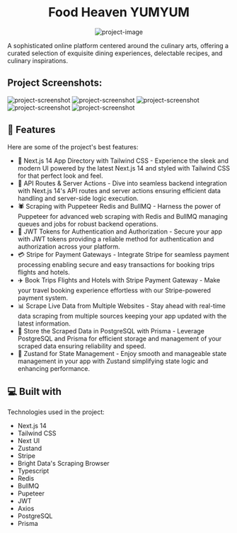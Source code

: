 <h1 align="center" id="title">Food Heaven YUMYUM</h1>

<p align="center"><img src="https://github.com/sandarbhkansal007/yumyum/blob/main/screenshots/WhatsApp%20Image%202024-03-28%20at%201.50.11%20PM%20(7).jpeg" alt="project-image"></p>

<p id="description">A sophisticated online platform centered around the culinary arts, offering a curated selection of exquisite dining experiences, delectable recipes, and culinary inspirations.</p>

<h2>Project Screenshots:</h2>

<img src="https://github.com/sandarbhkansal007/yumyum/blob/main/screenshots/WhatsApp%20Image%202024-03-28%20at%201.50.11%20PM.jpeg" alt="project-screenshot" >
<img src="https://github.com/sandarbhkansal007/yumyum/blob/main/screenshots/WhatsApp%20Image%202024-03-28%20at%201.50.11%20PM%20(1).jpeg" alt="project-screenshot" >
<img src="https://github.com/sandarbhkansal007/yumyum/blob/main/screenshots/WhatsApp%20Image%202024-03-28%20at%201.50.11%20PM%20(2).jpeg" alt="project-screenshot" >
<img src="https://github.com/sandarbhkansal007/yumyum/blob/main/screenshots/WhatsApp%20Image%202024-03-28%20at%201.50.11%20PM%20(3).jpeg" alt="project-screenshot" >
<img src="https://github.com/sandarbhkansal007/yumyum/blob/main/screenshots/WhatsApp%20Image%202024-03-28%20at%201.50.11%20PM%20(5).jpeg" alt="project-screenshot" >

  
  
<h2>🧐 Features</h2>

Here are some of the project's best features:

*   🚀 Next.js 14 App Directory with Tailwind CSS - Experience the sleek and modern UI powered by the latest Next.js 14 and styled with Tailwind CSS for that perfect look and feel.
*   🔗 API Routes & Server Actions - Dive into seamless backend integration with Next.js 14's API routes and server actions ensuring efficient data handling and server-side logic execution.
*   🕷 Scraping with Puppeteer Redis and BullMQ - Harness the power of Puppeteer for advanced web scraping with Redis and BullMQ managing queues and jobs for robust backend operations.
*   🔑 JWT Tokens for Authentication and Authorization - Secure your app with JWT tokens providing a reliable method for authentication and authorization across your platform.
*   💳 Stripe for Payment Gateways - Integrate Stripe for seamless payment processing enabling secure and easy transactions for booking trips flights and hotels.
*   ✈️ Book Trips Flights and Hotels with Stripe Payment Gateway - Make your travel booking experience effortless with our Stripe-powered payment system.
*   📊 Scrape Live Data from Multiple Websites - Stay ahead with real-time data scraping from multiple sources keeping your app updated with the latest information.
*   💾 Store the Scraped Data in PostgreSQL with Prisma - Leverage PostgreSQL and Prisma for efficient storage and management of your scraped data ensuring reliability and speed.
*   🔄 Zustand for State Management - Enjoy smooth and manageable state management in your app with Zustand simplifying state logic and enhancing performance.

  
  
<h2>💻 Built with</h2>

Technologies used in the project:

*   Next.js 14
*   Tailwind CSS
*   Next UI
*   Zustand
*   Stripe
*   Bright Data's Scraping Browser
*   Typescript
*   Redis
*   BullMQ
*   Pupeteer
*   JWT
*   Axios
*   PostgreSQL
*   Prisma
